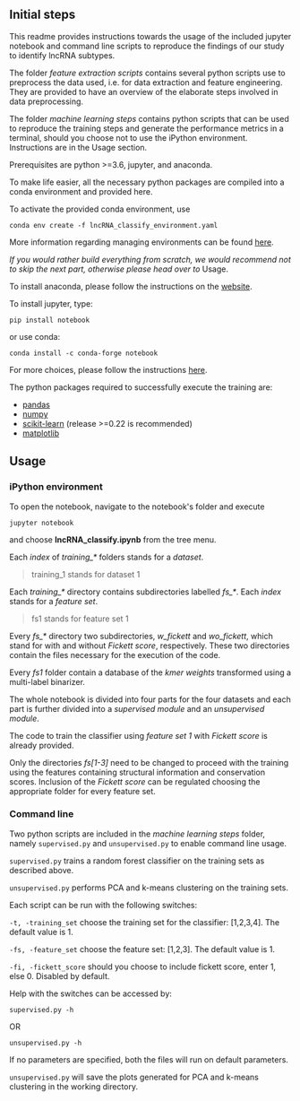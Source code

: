 ## Initial steps

This readme provides instructions towards the usage of the included jupyter notebook and command line scripts to reproduce the findings 
of our study to identify lncRNA subtypes.

The folder _feature extraction scripts_ contains several python scripts use to preprocess the data used, i.e. for data extraction and feature engineering. They are provided to have an overview of the elaborate steps involved in data preprocessing.

The folder _machine learning steps_ contains python scripts that can be used to reproduce the training steps and generate the performance metrics in a terminal, should you choose not to use the iPython environment. Instructions are in the Usage section.

Prerequisites are python >=3.6, jupyter, and anaconda.

To make life easier, all the necessary python packages are compiled into a conda environment and provided here.

To activate the provided conda environment, use

`conda env create -f lncRNA_classify_environment.yaml`

More information regarding managing environments can be found [here](https://docs.conda.io/projects/conda/en/latest/user-guide/tasks/manage-environments.html).

_If you would rather build everything from scratch, we would recommend not to skip the next part, otherwise please head over to_ Usage.

To install anaconda, please follow the instructions on the [website](https://docs.anaconda.com/anaconda/install/).

To install jupyter, type:

`pip install notebook`

or use conda:

`conda install -c conda-forge notebook`

For more choices, please follow the instructions [here](https://jupyter.org/install).

The python packages required to successfully execute the training are:

* [pandas](https://pandas.pydata.org/)
* [numpy](https://numpy.org)
* [scikit-learn](https://scikit-learn.org/stable/) (release >=0.22 is recommended)
* [matplotlib](https://matplotlib.org/)


## Usage

### iPython environment

To open the notebook, navigate to the notebook's folder and execute

`jupyter notebook`

and choose **lncRNA_classify.ipynb** from the tree menu.

Each _index_ of _training\_\*_ folders stands for a _dataset_.

> training_1 stands for dataset 1

Each _training\_\*_ directory contains subdirectories labelled _fs\_\*_. Each _index_ stands for a _feature set_.

> fs1 stands for feature set 1

Every _fs\_\*_ directory two subdirectories, _w\_fickett_ and _wo\_fickett_, which stand for with and without _Fickett score_, respectively. These two directories contain the files necessary for the execution of the code.

Every _fs1_ folder contain a database of the _kmer weights_ transformed using a multi-label binarizer.

The whole notebook is divided into four parts for the four datasets and each part is further divided into a _supervised module_ and an _unsupervised module_.

The code to train the classifier using _feature set 1_ with _Fickett score_ is already provided. 

Only the directories _fs\[1-3\]_ need to be changed to proceed with the training using the features containing structural information and conservation scores. Inclusion of the _Fickett score_ can be regulated choosing the appropriate folder for every feature set.

### Command line

Two python scripts are included in the _machine learning steps_ folder, namely `supervised.py` and `unsupervised.py` to enable command line usage.

`supervised.py` trains a random forest classifier on the training sets as described above.

`unsupervised.py` performs PCA and k-means clustering on the training sets.

Each script can be run with the following switches:

`-t, -training_set` choose the training set for the classifier: \[1,2,3,4\]. The default value is 1.

`-fs, -feature_set` choose the feature set: \[1,2,3\]. The default value is 1.

`-fi, -fickett_score` should you choose to include fickett score, enter 1, else 0. Disabled by default.

Help with the switches can be accessed by:

`supervised.py -h`

OR

`unsupervised.py -h`

If no parameters are specified, both the files will run on default parameters.

`unsupervised.py` will save the plots generated for PCA and k-means clustering in the working directory.
